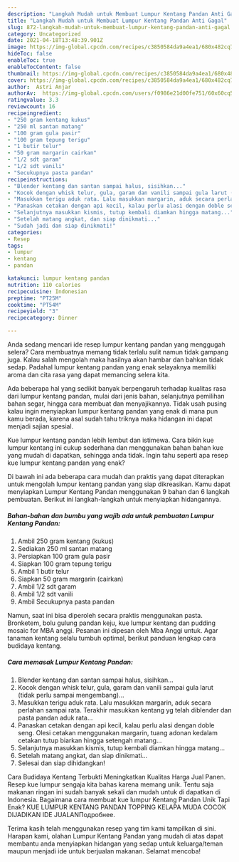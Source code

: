 ```yaml
---
description: "Langkah Mudah untuk Membuat Lumpur Kentang Pandan Anti Gagal"
title: "Langkah Mudah untuk Membuat Lumpur Kentang Pandan Anti Gagal"
slug: 872-langkah-mudah-untuk-membuat-lumpur-kentang-pandan-anti-gagal
category: Uncategorized
date: 2021-04-18T13:48:39.901Z
image: https://img-global.cpcdn.com/recipes/c3850584da9a4ea1/680x482cq70/lumpur-kentang-pandan-foto-resep-utama.jpg
hideToc: false
enableToc: true
enableTocContent: false
thumbnail: https://img-global.cpcdn.com/recipes/c3850584da9a4ea1/680x482cq70/lumpur-kentang-pandan-foto-resep-utama.jpg
cover: https://img-global.cpcdn.com/recipes/c3850584da9a4ea1/680x482cq70/lumpur-kentang-pandan-foto-resep-utama.jpg
author:  Astri Anjar
authorAv:  https://img-global.cpcdn.com/users/f0986e21d00fe751/60x60cq50/avatar.jpg
ratingvalue: 3.3
reviewcount: 16
recipeingredient:
- "250 gram kentang kukus"
- "250 ml santan matang"
- "100 gram gula pasir"
- "100 gram tepung terigu"
- "1 butir telur"
- "50 gram margarin cairkan"
- "1/2 sdt garam"
- "1/2 sdt vanili"
- "Secukupnya pasta pandan"
recipeinstructions:
- "Blender kentang dan santan sampai halus, sisihkan..."
- "Kocok dengan whisk telur, gula, garam dan vanili sampai gula larut (tidak perlu sampai mengembang)..."
- "Masukkan terigu aduk rata. Lalu masukkan margarin, aduk secara perlahan sampai rata. Terakhir masukkan kentang yg telah diblender dan pasta pandan aduk rata..."
- "Panaskan cetakan dengan api kecil, kalau perlu alasi dengan doble seng. Olesi cetakan menggunakan margarin, tuang adonan kedalam cetakan tutup biarkan hingga setengah matang..."
- "Selanjutnya masukkan kismis, tutup kembali diamkan hingga matang..."
- "Setelah matang angkat, dan siap dinikmati..."
- "Sudah jadi dan siap dinikmati!"
categories:
- Resep
tags:
- lumpur
- kentang
- pandan

katakunci: lumpur kentang pandan 
nutrition: 110 calories
recipecuisine: Indonesian
preptime: "PT25M"
cooktime: "PT54M"
recipeyield: "3"
recipecategory: Dinner

---
```



Anda sedang mencari ide resep lumpur kentang pandan yang menggugah selera? Cara membuatnya memang tidak terlalu sulit namun tidak gampang juga. Kalau salah mengolah maka hasilnya akan hambar dan bahkan tidak sedap. Padahal lumpur kentang pandan yang enak selayaknya memiliki aroma dan cita rasa yang dapat memancing selera kita.


Ada beberapa hal yang sedikit banyak berpengaruh terhadap kualitas rasa dari lumpur kentang pandan, mulai dari jenis bahan, selanjutnya pemilihan bahan segar, hingga cara membuat dan menyajikannya. Tidak usah pusing kalau ingin menyiapkan lumpur kentang pandan yang enak di mana pun kamu berada, karena asal sudah tahu triknya maka hidangan ini dapat menjadi sajian spesial.

Kue lumpur kentang pandan lebih lembut dan istimewa. Cara bikin kue lumpur kentang ini cukup sederhana dan menggunakan bahan bahan kue yang mudah di dapatkan, sehingga anda tidak. Ingin tahu seperti apa resep kue lumpur kentang pandan yang enak?


Di bawah ini ada beberapa cara mudah dan praktis yang dapat diterapkan untuk mengolah lumpur kentang pandan yang siap dikreasikan. Kamu dapat menyiapkan Lumpur Kentang Pandan menggunakan 9 bahan dan 6 langkah pembuatan. Berikut ini langkah-langkah untuk menyiapkan hidangannya.

<!--inarticleads1-->

##### Bahan-bahan dan bumbu yang wajib ada untuk pembuatan Lumpur Kentang Pandan:

1. Ambil 250 gram kentang (kukus)
1. Sediakan 250 ml santan matang
1. Persiapkan 100 gram gula pasir
1. Siapkan 100 gram tepung terigu
1. Ambil 1 butir telur
1. Siapkan 50 gram margarin (cairkan)
1. Ambil 1/2 sdt garam
1. Ambil 1/2 sdt vanili
1. Ambil Secukupnya pasta pandan


Namun, saat ini bisa diperoleh secara praktis menggunakan pasta. Bronketem, bolu gulung pandan keju, kue lumpur kentang dan pudding mosaic for MBA anggi. Pesanan ini dipesan oleh Mba Anggi untuk. Agar tanaman kentang selalu tumbuh optimal, berikut panduan lengkap cara budidaya kentang. 

<!--inarticleads2-->

##### Cara memasak Lumpur Kentang Pandan:

1. Blender kentang dan santan sampai halus, sisihkan...
1. Kocok dengan whisk telur, gula, garam dan vanili sampai gula larut (tidak perlu sampai mengembang)...
1. Masukkan terigu aduk rata. Lalu masukkan margarin, aduk secara perlahan sampai rata. Terakhir masukkan kentang yg telah diblender dan pasta pandan aduk rata...
1. Panaskan cetakan dengan api kecil, kalau perlu alasi dengan doble seng. Olesi cetakan menggunakan margarin, tuang adonan kedalam cetakan tutup biarkan hingga setengah matang...
1. Selanjutnya masukkan kismis, tutup kembali diamkan hingga matang...
1. Setelah matang angkat, dan siap dinikmati...
1. Selesai dan siap dihidangkan!

Cara Budidaya Kentang Terbukti Meningkatkan Kualitas Harga Jual Panen. Resep kue lumpur sengaja kita bahas karena memang unik. Tentu saja makanan ringan ini sudah banyak sekali dan mudah untuk di dapatkan di Indonesia. Bagaimana cara membuat kue lumpur Kentang Pandan Unik Tapi Enak? KUE LUMPUR KENTANG PANDAN TOPPING KELAPA MUDA COCOK DIJADIKAN IDE JUALANПодробнее. 

Terima kasih telah menggunakan resep yang tim kami tampilkan di sini. Harapan kami, olahan Lumpur Kentang Pandan yang mudah di atas dapat membantu anda menyiapkan hidangan yang sedap untuk keluarga/teman maupun menjadi ide untuk berjualan makanan. Selamat mencoba!
